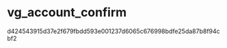 vg_account_confirm
==================


d424543915d37e2f679fbdd593e001237d6065c676998bdfe25da87b8f94cbf2

